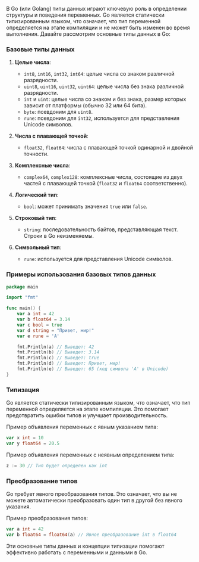 В Go (или Golang) типы данных играют ключевую роль в определении структуры и поведения переменных. Go является статически типизированным языком, что означает, что тип переменной определяется на этапе компиляции и не может быть изменен во время выполнения. Давайте рассмотрим основные типы данных в Go:

### Базовые типы данных

1. **Целые числа**:
   - `int8`, `int16`, `int32`, `int64`: целые числа со знаком различной разрядности.
   - `uint8`, `uint16`, `uint32`, `uint64`: целые числа без знака различной разрядности.
   - `int` и `uint`: целые числа со знаком и без знака, размер которых зависит от платформы (обычно 32 или 64 бита).
   - `byte`: псевдоним для `uint8`.
   - `rune`: псевдоним для `int32`, используется для представления Unicode символов.

2. **Числа с плавающей точкой**:
   - `float32`, `float64`: числа с плавающей точкой одинарной и двойной точности.

3. **Комплексные числа**:
   - `complex64`, `complex128`: комплексные числа, состоящие из двух частей с плавающей точкой (`float32` и `float64` соответственно).

4. **Логический тип**:
   - `bool`: может принимать значения `true` или `false`.

5. **Строковый тип**:
   - `string`: последовательность байтов, представляющая текст. Строки в Go неизменяемы.

6. **Символьный тип**:
   - `rune`: используется для представления Unicode символов.

### Примеры использования базовых типов данных

```go
package main

import "fmt"

func main() {
    var a int = 42
    var b float64 = 3.14
    var c bool = true
    var d string = "Привет, мир!"
    var e rune = 'A'

    fmt.Println(a) // Выведет: 42
    fmt.Println(b) // Выведет: 3.14
    fmt.Println(c) // Выведет: true
    fmt.Println(d) // Выведет: Привет, мир!
    fmt.Println(e) // Выведет: 65 (код символа 'A' в Unicode)
}
```

### Типизация

Go является статически типизированным языком, что означает, что тип переменной определяется на этапе компиляции. Это помогает предотвратить ошибки типов и улучшает производительность.

Пример объявления переменных с явным указанием типа:

```go
var x int = 10
var y float64 = 20.5
```

Пример объявления переменных с неявным определением типа:

```go
z := 30 // Тип будет определен как int
```

### Преобразование типов

Go требует явного преобразования типов. Это означает, что вы не можете автоматически преобразовать один тип в другой без явного указания.

Пример преобразования типов:

```go
var a int = 42
var b float64 = float64(a) // Явное преобразование int в float64
```

Эти основные типы данных и концепции типизации помогают эффективно работать с переменными и данными в Go.